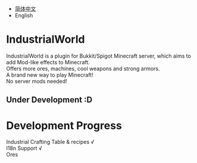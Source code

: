 * [简体中文][1]  
* English

# IndustrialWorld 

IndustrialWorld is a plugin for Bukkit/Spigot Minecraft server, which aims to add Mod-like effects to Minecraft.  
Offers more ores, machines, cool weapons and strong armors.  
A brand new way to play Minecraft!  
No server mods needed!  

## Under Development :D  

# Development Progress  
Industrial Crafting Table & recipes √  
I18n Support √  
Ores  


[1]: https://github.com/czm23333/IndustrialWorld/
